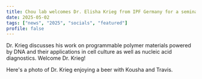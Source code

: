 ```yaml
---
title: Chou lab welcomes Dr. Elisha Krieg from IPF Germany for a seminar and visit!
date: 2025-05-02
tags: ["news", "2025", "socials", "featured"]
profile: false
---
```


Dr. Krieg discusses his work on programmable polymer materials powered by DNA and their applications in cell culture as well as nucleic acid diagnostics. Welcome Dr. Krieg!

Here's a photo of Dr. Krieg enjoying a beer with Kousha and Travis.
